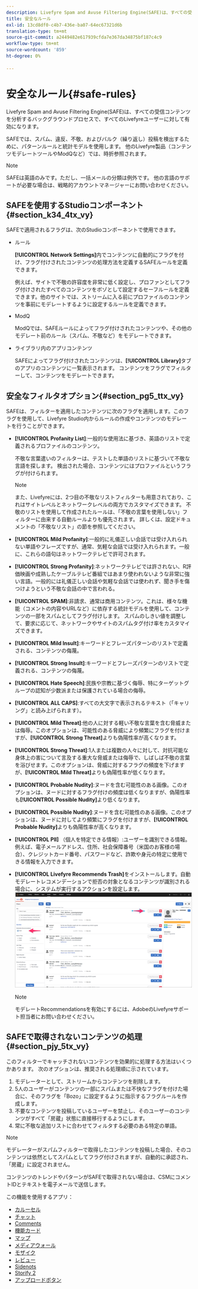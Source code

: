 ```yaml
---
description: Livefyre Spam and Avuse Filtering Engine(SAFE)は、すべての受信コンテンツを分析するバックグラウンドプロセスで、すべてのLivefyreユーザーに対して有効になります。
title: 安全なルール
exl-id: 13cd8df0-c4b7-436e-ba07-64ec67321d6b
translation-type: tm+mt
source-git-commit: a2449482e617939cfda7e367da34875bf187c4c9
workflow-type: tm+mt
source-wordcount: '859'
ht-degree: 0%

---
```


# 安全なルール{#safe-rules}

Livefyre Spam and Avuse Filtering Engine(SAFE)は、すべての受信コンテンツを分析するバックグラウンドプロセスで、すべてのLivefyreユーザーに対して有効になります。



SAFEでは、スパム、違反、不敬、およびバルク（繰り返し）投稿を検出するために、パターンルールと統計モデルを使用します。 他のLivefyre製品（コンテンツモデレートツールやModQなど）では、時折参照されます。

>[!NOTE]
>
>SAFEは英語のみです。ただし、一括メールの分類は例外です。 他の言語のサポートが必要な場合は、戦略的アカウントマネージャーにお問い合わせください。

## SAFEを使用するStudioコンポーネント{#section_k34_4tx_vy}

SAFEで適用されるフラグは、次のStudioコンポーネントで使用できます。

* ルール

   **[!UICONTROL Network Settings]**&#x200B;内でコンテンツに自動的にフラグを付け、フラグ付けされたコンテンツの処理方法を定義するSAFEルールを定義できます。

   例えば、サイトで不敬の許容度を非常に低く設定し、プロファンとしてフラグ付けされたすべてのコンテンツをボゾとして設定するセーフルールを定義できます。他のサイトでは、ストリームに入る前にプロファイルのコンテンツを事前にモデレートするように設定するルールを定義できます。

* ModQ

   ModQでは、SAFEルールによってフラグ付けされたコンテンツや、その他のモデレート前のルール（スパム、不敬など）をモデレートできます。

* ライブラリ内のアプリコンテンツ

   SAFEによってフラグ付けされたコンテンツは、**[!UICONTROL Library]**&#x200B;タブのアプリのコンテンツに一覧表示されます。 コンテンツをフラグでフィルターして、コンテンツをモデレートできます。

## 安全なフィルタオプション{#section_pg5_ttx_vy}

SAFEは、フィルターを適用したコンテンツに次のフラグを適用します。このフラグを使用して、Livefyre Studio内からルールの作成やコンテンツのモデレートを行うことができます。

* **[!UICONTROL Profanity List]**:一般的な使用法に基づき、英語のリストで定義されるプロファイルのコンテンツ。

   不敬な言葉遣いのフィルターは、テストした単語のリストに基づいて不敬な言語を探します。 検出された場合、コンテンツにはプロファイルというフラグが付けられます。

   >[!NOTE]
   >
   >また、Livefyreには、2つ目の不敬なリストフィルターも用意されており、これはサイトレベルとネットワークレベルの両方でカスタマイズできます。 不敬のリストを使用して作成されたルールは、「不敬の言葉を使用しない」フィルターに由来する自動ルールよりも優先されます。 詳しくは、設定ドキュメントの「不敬なリスト」の節を参照してください。

* **[!UICONTROL Mild Profanity]**:一般的に礼儀正しい会話では受け入れられない単語やフレーズですが、通常、気軽な会話では受け入れられます。一般に、これらの語句はネットワークテレビで許可されます。
* **[!UICONTROL Strong Profanity]**:ネットワークテレビでは許されない、R評価映画や成熟したケーブルテレビ番組ではあまり使われないような非常に強い言語。一般的には礼儀正しい会話や気軽な会話では使われず、聞き手を傷つけようという不敬な会話の中で言われる。
* **[!UICONTROL SPAM]**:非請求、通常は商用コンテンツ。これは、様々な機能（コメントの内容やURLなど）に依存する統計モデルを使用して、コンテンツの一部をスパムとしてフラグ付けします。 スパムのしきい値を調整して、要求に応じて、ネットワークやサイトのスパムタグ付け率をカスタマイズできます。
* **[!UICONTROL Mild Insult]**:キーワードとフレーズパターンのリストで定義される、コンテンツの侮蔑。
* **[!UICONTROL Strong Insult]**:キーワードとフレーズパターンのリストで定義される、コンテンツの侮蔑。
* **[!UICONTROL Hate Speech]**:民族や宗教に基づく侮辱、特にターゲットグループの認知が少数派または保護されている場合の侮辱。
* **[!UICONTROL ALL CAPS]**:すべての大文字で表示されるテキスト（「キャリング」と読み上げられます）。
* **[!UICONTROL Mild Threat]**:他の人に対する軽い不敬な言葉を含む脅威または侮辱。このオプションは、可能性のある脅威により頻繁にフラグを付けますが、**[!UICONTROL Strong Threat]**&#x200B;よりも偽陽性率が高くなります。

* **[!UICONTROL Strong Threat]**:1人または複数の人々に対して、対抗可能な身体上の害について言及する重大な脅威または侮辱で、しばしば不敬の言葉を浴びせます。このオプションは、脅威に対するフラグの頻度を下げますが、**[!UICONTROL Mild Threat]**&#x200B;よりも偽陽性率が低くなります。

* **[!UICONTROL Probable Nudity]**:ヌードを含む可能性のある画像。このオプションは、ヌードに対するフラグ付けの頻度は低くなりますが、偽陽性率も&#x200B;**[!UICONTROL Possible Nudity]**&#x200B;より低くなります。

* **[!UICONTROL Possible Nudity]**:ヌードを含む可能性のある画像。このオプションは、ヌードに対してより頻繁にフラグを付けますが、**[!UICONTROL Probable Nudity]**&#x200B;よりも偽陽性率が高くなります。

* **[!UICONTROL PII]** （個人を特定できる情報）:ユーザーを識別できる情報。例えば、電子メールアドレス、住所、社会保障番号（米国のお客様の場合）、クレジットカード番号、パスワードなど、詐欺や身元の特定に使用できる情報を入力できます。
* **[!UICONTROL Livefyre Recommends Trash]**&#x200B;をインストールします。自動モデレートレコメンデーションで拒否の対象となるコンテンツが識別される場合に、システムが実行するアクションを設定します。 ![](assets/mod_reco1.png)

   >[!NOTE]
   >
   >モデレートRecommendationsを有効にするには、AdobeのLivefyreサポート担当者にお問い合わせください。

## SAFEで取得されないコンテンツの処理{#section_pjy_5tx_vy}

このフィルターでキャッチされないコンテンツを効果的に処理する方法はいくつかあります。 次のオプションは、推奨される処理順に示されています。

1. モデレーターとして、ストリームからコンテンツを削除します。
1. 5人のユーザーがコンテンツの一部にスパムまたは不快なフラグを付けた場合に、そのフラグを「Bozo」に設定するように指示するフラグルールを作成します。
1. 不要なコンテンツを投稿しているユーザーを禁止し、そのユーザーのコンテンツがすべて「房蔵」状態に直接移行するようにします。
1. 常に不敬な追加リストに合わせてフィルタする必要のある特定の単語。

>[!NOTE]
>
>モデレーターがスパムフィルターで取得したコンテンツを投稿した場合、そのコンテンツは依然としてスパムとしてフラグ付けされますが、自動的に承認され、「房蔵」に設定されません。

コンテンツのトレンドやパターンがSAFEで取得されない場合は、CSMにコメントIDとテキストを電子メールで送信します。



この機能を使用するアプリ：

* [カルーセル](/help/using/c-about-apps/c-carousel-app/c-carousel-app.md#c_carousel_app)
* [チャット](/help/using/c-about-apps/c-chat-app/c-chat-app.md#c_chat_app)
* [Comments](/help/using/c-about-apps/c-comments/c-comments.md)
* [機能カード](/help/using/c-about-apps/c-feature-card-app/c-feature-card-app.md#c_feature_card_app)
* [マップ](/help/using/c-about-apps/c-map-app/c-map-app.md#c_map_app)
* [メディアウォール](/help/using/c-about-apps/c-media-wall-app/c-media-wall-app.md#c_media_wall_app)
* [モザイク](/help/using/c-about-apps/c-mosaic-app/c-mosaic-app.md#c_mosaic_app)
* [レビュー](/help/using/c-about-apps/c-reviews-app/c-reviews-app.md#c_reviews_app)
* [Sidenots](/help/using/c-about-apps/c-sidenotes-app/c-sidenotes-app.md#c_sidenotes_app)
* [Storify 2](/help/using/c-about-apps/c-storify2/c-storify2.md#c_storify2)
* [アップロードボタン](/help/using/c-about-apps/c-upload-button-app/c-upload-button-app.md#c_upload_button_app)
